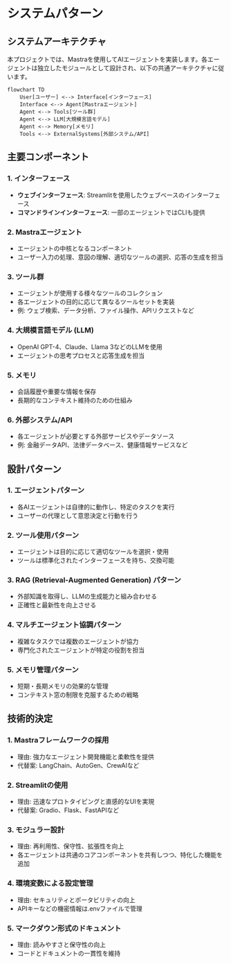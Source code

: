 # システムパターン

## システムアーキテクチャ

本プロジェクトでは、Mastraを使用してAIエージェントを実装します。各エージェントは独立したモジュールとして設計され、以下の共通アーキテクチャに従います。

```mermaid
flowchart TD
    User[ユーザー] <--> Interface[インターフェース]
    Interface <--> Agent[Mastraエージェント]
    Agent <--> Tools[ツール群]
    Agent <--> LLM[大規模言語モデル]
    Agent <--> Memory[メモリ]
    Tools <--> ExternalSystems[外部システム/API]
```

## 主要コンポーネント

### 1. インターフェース
- **ウェブインターフェース**: Streamlitを使用したウェブベースのインターフェース
- **コマンドラインインターフェース**: 一部のエージェントではCLIも提供

### 2. Mastraエージェント
- エージェントの中核となるコンポーネント
- ユーザー入力の処理、意図の理解、適切なツールの選択、応答の生成を担当

### 3. ツール群
- エージェントが使用する様々なツールのコレクション
- 各エージェントの目的に応じて異なるツールセットを実装
- 例: ウェブ検索、データ分析、ファイル操作、APIリクエストなど

### 4. 大規模言語モデル (LLM)
- OpenAI GPT-4、Claude、Llama 3などのLLMを使用
- エージェントの思考プロセスと応答生成を担当

### 5. メモリ
- 会話履歴や重要な情報を保存
- 長期的なコンテキスト維持のための仕組み

### 6. 外部システム/API
- 各エージェントが必要とする外部サービスやデータソース
- 例: 金融データAPI、法律データベース、健康情報サービスなど

## 設計パターン

### 1. エージェントパターン
- 各AIエージェントは自律的に動作し、特定のタスクを実行
- ユーザーの代理として意思決定と行動を行う

### 2. ツール使用パターン
- エージェントは目的に応じて適切なツールを選択・使用
- ツールは標準化されたインターフェースを持ち、交換可能

### 3. RAG (Retrieval-Augmented Generation) パターン
- 外部知識を取得し、LLMの生成能力と組み合わせる
- 正確性と最新性を向上させる

### 4. マルチエージェント協調パターン
- 複雑なタスクでは複数のエージェントが協力
- 専門化されたエージェントが特定の役割を担当

### 5. メモリ管理パターン
- 短期・長期メモリの効果的な管理
- コンテキスト窓の制限を克服するための戦略

## 技術的決定

### 1. Mastraフレームワークの採用
- 理由: 強力なエージェント開発機能と柔軟性を提供
- 代替案: LangChain、AutoGen、CrewAIなど

### 2. Streamlitの使用
- 理由: 迅速なプロトタイピングと直感的なUIを実現
- 代替案: Gradio、Flask、FastAPIなど

### 3. モジュラー設計
- 理由: 再利用性、保守性、拡張性を向上
- 各エージェントは共通のコアコンポーネントを共有しつつ、特化した機能を追加

### 4. 環境変数による設定管理
- 理由: セキュリティとポータビリティの向上
- APIキーなどの機密情報は.envファイルで管理

### 5. マークダウン形式のドキュメント
- 理由: 読みやすさと保守性の向上
- コードとドキュメントの一貫性を維持

